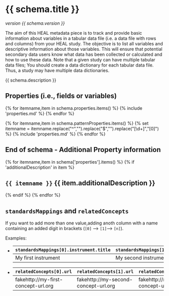 # {{ schema.title }} 

_version {{ schema.version }}_

<!-- Below annotation is specific for folks filling out the csv template
and so is put here rather than in the actual schema annotations.
The wording comes from a prior manual edit of the HEAL DSC data 
packaging guidance version.
 -->

The aim of this HEAL metadata piece is to track and provide basic information about variables in a tabular data file (i.e. a data file with rows and columns) from your HEAL study. The objective is to list all variables and descriptive information about those variables. This will ensure that potential secondary data users know what data has been collected or calculated and how to use these data. Note that a given study can have multiple tabular data files; You should create a data dictionary for each tabular data file. Thus, a study may have multiple data dictionaries.

{{ schema.description }}

## Properties (i.e., fields or variables)

{% for itemname,item in schema.properties.items() %}
    {% include 'properties.md' %}
{% endfor %}

{% for itemname,item in schema.patternProperties.items() %}
    {% set itemname = itemname.replace("^","").replace("$","").replace("\[\d+\]","[0]") %}
    {% include 'properties.md' %}
{% endfor %}

## End of schema - Additional Property information 

{% for itemname,item in schema['properties'].items() %}
{% if 'additionalDescription' in item %}
## `{{ itemname }}` {{ item.additionalDescription }}
{% endif %}
{% endfor %}

## `standardsMappings` and `relatedConcepts` 

If you want to add more than one value,adding anoth column with a name containing an added digit in brackets (`[0]` --> `[1]`--> `[n]`). 

Examples:

-  |`standardsMappings[0].instrument.title` | `standardsMappings[1].instrument.title`|
    | -- | -- | 
    | My first instrument | My second instrument |
-  |`relatedConcepts[0].url` | `relatedConcepts[1].url` | `relatedConcepts[2].url`|
    |---|---|--|
    | fakehttp://my-first-concept-url.org | fakehttp://my-second-concept-url.org | fakehttp://my-third-concept-url.org |

